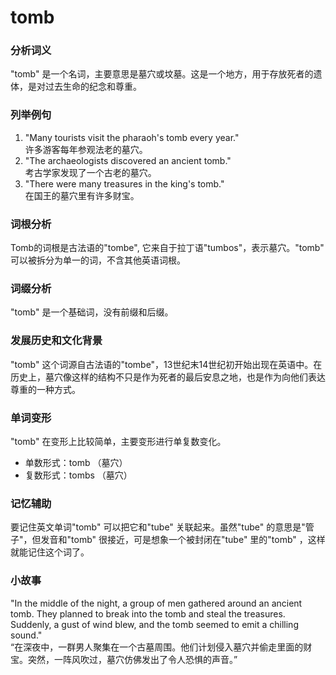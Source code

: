 # tomb

### 分析词义

  

"tomb" 是一个名词，主要意思是墓穴或坟墓。这是一个地方，用于存放死者的遗体，是对过去生命的纪念和尊重。

  

### 列举例句

  

1.  "Many tourists visit the pharaoh's tomb every year."  
    许多游客每年参观法老的墓穴。
2.  "The archaeologists discovered an ancient tomb."  
    考古学家发现了一个古老的墓穴。
3.  "There were many treasures in the king's tomb."  
    在国王的墓穴里有许多财宝。

  

### 词根分析

  

Tomb的词根是古法语的"tombe", 它来自于拉丁语"tumbos"，表示墓穴。"tomb" 可以被拆分为单一的词，不含其他英语词根。

  

### 词缀分析

  

"tomb" 是一个基础词，没有前缀和后缀。

  

### 发展历史和文化背景

  

"tomb" 这个词源自古法语的"tombe"，13世纪末14世纪初开始出现在英语中。在历史上，墓穴像这样的结构不只是作为死者的最后安息之地，也是作为向他们表达尊重的一种方式。

  

### 单词变形

  

"tomb" 在变形上比较简单，主要变形进行单复数变化。

  

*   单数形式：tomb （墓穴）
*   复数形式：tombs （墓穴）

  

### 记忆辅助

  

要记住英文单词"tomb" 可以把它和"tube" 关联起来。虽然"tube" 的意思是"管子"，但发音和"tomb" 很接近，可是想象一个被封闭在"tube" 里的"tomb" ，这样就能记住这个词了。

  

### 小故事

  

"In the middle of the night, a group of men gathered around an ancient tomb. They planned to break into the tomb and steal the treasures. Suddenly, a gust of wind blew, and the tomb seemed to emit a chilling sound."  
“在深夜中，一群男人聚集在一个古墓周围。他们计划侵入墓穴并偷走里面的财宝。突然，一阵风吹过，墓穴仿佛发出了令人恐惧的声音。”

